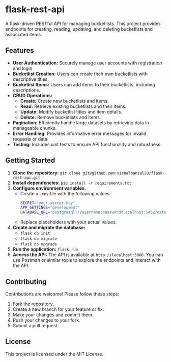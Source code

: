 
# flask-rest-api

A flask-driven RESTful API for managing bucketlists. This project provides endpoints for creating, reading, updating, and deleting bucketlists and associated items. 

## Features

* **User Authentication:** Securely manage user accounts with registration and login. 
* **Bucketlist Creation:** Users can create their own bucketlists with descriptive titles.
* **Bucketlist Items:** Users can add items to their bucketlists, including descriptions.
* **CRUD Operations:**
    * **Create:** Create new bucketlists and items.
    * **Read:** Retrieve existing bucketlists and their items.
    * **Update:** Modify bucketlist titles and item details.
    * **Delete:** Remove bucketlists and items.
* **Pagination:** Efficiently handle large datasets by retrieving data in manageable chunks.
* **Error Handling:** Provides informative error messages for invalid requests or data.
* **Testing:** Includes unit tests to ensure API functionality and robustness.


## Getting Started

1. **Clone the repository:** `git clone git@github.com:vishalbansal28/flask-rest-api.git`
2. **Install dependencies:** `pip install -r requirements.txt`
3. **Configure environment variables:**
   - Create a `.env` file with the following values:
     ```bash
     SECRET="your-secret-key"
     APP_SETTINGS="development"
     DATABASE_URL="postgresql://username:password@localhost:5432/database_name"
     ```
   - Replace placeholders with your actual values.
4. **Create and migrate the database:**
   - `flask db init`
   - `flask db migrate`
   - `flask db upgrade`
5. **Run the application:** `flask run`
6. **Access the API:** The API is available at `http://localhost:5000`. You can use Postman or similar tools to explore the endpoints and interact with the API.

## Contributing

Contributions are welcome! Please follow these steps:

1. Fork the repository.
2. Create a new branch for your feature or fix.
3. Make your changes and commit them.
4. Push your changes to your fork.
5. Submit a pull request.

## License

This project is licensed under the MIT License.